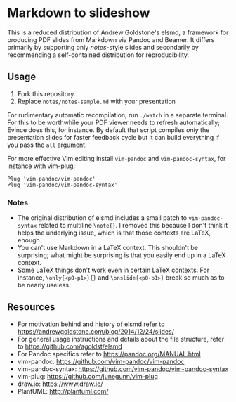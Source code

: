 # Markdown to slideshow

This is a reduced distribution of Andrew Goldstone's elsmd, a framework for 
producing PDF slides from Markdown via Pandoc and Beamer. It differs primarily 
by supporting only *notes*-style slides and secondarily by recommending a 
self-contained distribution for reproducibility.

## Usage

1. Fork this repository.
1. Replace `notes/notes-sample.md` with your presentation

For rudimentary automatic recompilation, run `./watch` in a separate terminal. 
For this to be worthwhile your PDF viewer needs to refresh automatically; 
Evince does this, for instance. By default that script compiles *only* the 
presentation slides for faster feedback cycle but it can build everything if 
you pass the `all` argument.

For more effective Vim editing install `vim-pandoc` and `vim-pandoc-syntax`, 
for instance with vim-plug:

```vim
Plug 'vim-pandoc/vim-pandoc'
Plug 'vim-pandoc/vim-pandoc-syntax'
```

### Notes

- The original distribution of elsmd includes a small patch to 
  `vim-pandoc-syntax` related to multiline `\note{}`. I removed this because I 
  don't think it helps the underlying issue, which is that those contexts are 
  LaTeX, enough.
- You can't use Markdown in a LaTeX context. This shouldn't be surprising; what 
  might be surprising is that you easily end up in a LaTeX context.
- Some LaTeX things don't work even in certain LaTeX contexts. For instance, 
  `\only{<p0-p1>}{}` and `\onslide{<p0-p1>}` break so much as to be nearly 
  useless.

## Resources

- For motivation behind and history of elsmd refer to 
  https://andrewgoldstone.com/blog/2014/12/24/slides/
- For general usage instructions and details about the file structure, refer to 
  https://github.com/agoldst/elsmd
- For Pandoc specifics refer to https://pandoc.org/MANUAL.html
- vim-pandoc: https://github.com/vim-pandoc/vim-pandoc
- vim-pandoc-syntax: https://github.com/vim-pandoc/vim-pandoc-syntax
- vim-plug: https://github.com/junegunn/vim-plug
- draw.io: https://www.draw.io/
- PlantUML: http://plantuml.com/
